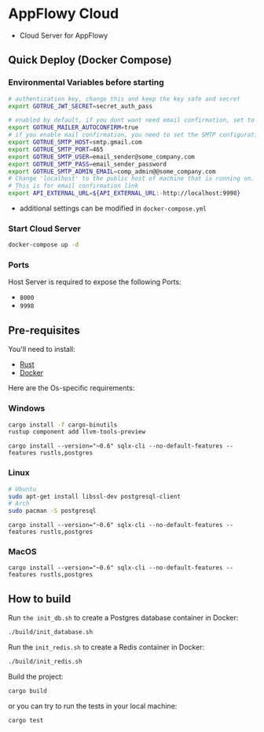 # AppFlowy Cloud
- Cloud Server for AppFlowy

## Quick Deploy (Docker Compose)

### Environmental Variables before starting
```bash
# authentication key, change this and keep the key safe and secret
export GOTRUE_JWT_SECRET=secret_auth_pass

# enabled by default, if you dont want need email confirmation, set to false
export GOTRUE_MAILER_AUTOCONFIRM=true
# if you enable mail confirmation, you need to set the SMTP configuration below
export GOTRUE_SMTP_HOST=smtp.gmail.com
export GOTRUE_SMTP_PORT=465
export GOTRUE_SMTP_USER=email_sender@some_company.com
export GOTRUE_SMTP_PASS=email_sender_password
export GOTRUE_SMTP_ADMIN_EMAIL=comp_admin@@some_company.com
# Change 'localhost' to the public host of machine that is running on.
# This is for email confirmation link
export API_EXTERNAL_URL=${API_EXTERNAL_URL:-http://localhost:9998}
```
- additional settings can be modified in `docker-compose.yml`

### Start Cloud Server
```bash
docker-compose up -d
```

### Ports
Host Server is required to expose the following Ports:
- `8000`
- `9998`

## Pre-requisites

You'll need to install:

- [Rust](https://www.rust-lang.org/tools/install)
- [Docker](https://docs.docker.com/get-docker/)

Here are the Os-specific requirements:

### Windows

```bash
cargo install -f cargo-binutils
rustup component add llvm-tools-preview
```

```
cargo install --version="~0.6" sqlx-cli --no-default-features --features rustls,postgres
```

### Linux

```bash
# Ubuntu
sudo apt-get install libssl-dev postgresql-client
# Arch
sudo pacman -S postgresql
```

```
cargo install --version="~0.6" sqlx-cli --no-default-features --features rustls,postgres
```

### MacOS

```
cargo install --version="~0.6" sqlx-cli --no-default-features --features rustls,postgres
```

## How to build

Run `the init_db.sh` to create a Postgres database container in Docker:

```bash
./build/init_database.sh
```

Run the `init_redis.sh` to create a Redis container in Docker:

```bash
./build/init_redis.sh
```

Build the project:

```bash
cargo build
```
or you can try to run the tests in your local machine:

```bash
cargo test
```

